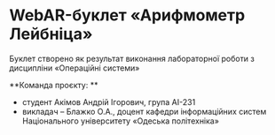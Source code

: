 # WebAR-буклет «Арифмометр Лейбніца»
Буклет створено як результат виконання лабораторної роботи з дисципліни
«Операційні системи»

**Команда проєкту: **
- студент Акімов Андрій Ігорович, група АІ-231
- викладач – Блажко О.А., доцент кафедри інформаційних систем Національного
університету «Одеська політехніка»



